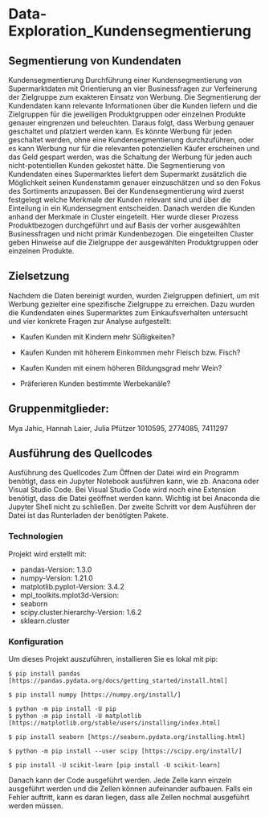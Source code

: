 # Data-Exploration_Kundensegmentierung
## Segmentierung von Kundendaten

Kundensegmentierung Durchführung einer Kundensegmentierung von Supermarktdaten mit Orientierung an vier Businessfragen zur Verfeinerung der Zielgruppe zum exakteren Einsatz von Werbung. 
Die Segmentierung der Kundendaten kann relevante Informationen über die Kunden liefern und die Zielgruppen für die jeweiligen Produktgruppen oder einzelnen Produkte genauer eingrenzen und beleuchten. Daraus folgt, dass Werbung genauer geschaltet und platziert werden kann. Es könnte Werbung für jeden geschaltet werden, ohne eine Kundensegmentierung durchzuführen, oder es kann Werbung nur für die relevanten potenziellen Käufer erscheinen und das Geld gespart werden, was die Schaltung der Werbung für jeden auch nicht-potentiellen Kunden gekostet hätte. Die Segmentierung von Kundendaten eines Supermarktes liefert dem Supermarkt zusätzlich die Möglichkeit seinen Kundenstamm genauer einzuschätzen und so den Fokus des Sortiments anzupassen. Bei der Kundensegmentierung wird zuerst festgelegt welche Merkmale der Kunden relevant sind und über die Einteilung in ein Kundensegment entscheiden. Danach werden die Kunden anhand der Merkmale in Cluster eingeteilt. Hier wurde dieser Prozess Produktbezogen durchgeführt und auf Basis der vorher ausgewählten Businessfragen und nicht primär Kundenbezogen.
Die eingeteilten Cluster geben Hinweise auf die Zielgruppe der ausgewählten Produktgruppen oder einzelnen Produkte.

## Zielsetzung 

Nachdem die Daten bereinigt wurden, wurden Zielgruppen definiert, um mit Werbung gezielter eine spezifische Zielgruppe zu erreichen. Dazu wurden die Kundendaten eines Supermarktes zum Einkaufsverhalten untersucht und vier konkrete Fragen zur Analyse aufgestellt: 

- Kaufen Kunden mit Kindern mehr Süßigkeiten?  

- Kaufen Kunden mit höherem Einkommen mehr Fleisch bzw. Fisch? 

- Kaufen Kunden mit einem höheren Bildungsgrad mehr Wein? 

- Präferieren Kunden bestimmte Werbekanäle? 

## Gruppenmitglieder:
Mya Jahic, Hannah Laier, Julia Pfützer
1010595, 2774085, 7411297

## Ausführung des Quellcodes	
Ausführung des Quellcodes
Zum Öffnen der Datei wird ein Programm benötigt, dass ein Jupyter Notebook ausführen kann, wie zb. Anacona oder Visual Studio Code. Bei Visual Studio Code wird noch eine Extension benötigt, dass die Datei geöffnet werden kann. Wichtig ist bei Anaconda die Jupyter Shell nicht zu schließen. 
Der zweite Schritt vor dem Ausführen der Datei ist das Runterladen der benötigten Pakete.

### Technologien
Projekt wird erstellt mit:
-    pandas-Version: 1.3.0
-    numpy-Version: 1.21.0
-    matplotlib.pyplot-Version: 3.4.2
-    mpl_toolkits.mplot3d-Version: 
-    seaborn
-    scipy.cluster.hierarchy-Version: 1.6.2
-    sklearn.cluster
	
### Konfiguration
Um dieses Projekt auszuführen, installieren Sie es lokal mit pip:

```
$ pip install pandas [https://pandas.pydata.org/docs/getting_started/install.html]

$ pip install numpy [https://numpy.org/install/]

$ python -m pip install -U pip
$ python -m pip install -U matplotlib [https://matplotlib.org/stable/users/installing/index.html]

$ pip install seaborn [https://seaborn.pydata.org/installing.html]

$ python -m pip install --user scipy [https://scipy.org/install/]

$ pip install -U scikit-learn [pip install -U scikit-learn]

```
Danach kann der Code ausgeführt werden. Jede Zelle kann einzeln ausgeführt werden und die Zellen können aufeinander aufbauen. 
Falls ein Fehler auftritt, kann es daran liegen, dass alle Zellen nochmal ausgeführt werden müssen.
